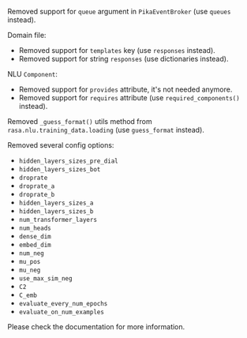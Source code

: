 Removed support for `queue` argument in `PikaEventBroker` (use `queues` instead).

Domain file:
- Removed support for `templates` key (use `responses` instead).
- Removed support for string `responses` (use dictionaries instead).

NLU `Component`:
- Removed support for `provides` attribute, it's not needed anymore.
- Removed support for `requires` attribute (use `required_components()` instead).

Removed `_guess_format()` utils method from `rasa.nlu.training_data.loading` (use `guess_format` instead).

Removed several config options:
- `hidden_layers_sizes_pre_dial`
- `hidden_layers_sizes_bot`
- `droprate`
- `droprate_a`
- `droprate_b`
- `hidden_layers_sizes_a`
- `hidden_layers_sizes_b`
- `num_transformer_layers`
- `num_heads`
- `dense_dim`
- `embed_dim`
- `num_neg`
- `mu_pos`
- `mu_neg`
- `use_max_sim_neg`
- `C2`
- `C_emb`
- `evaluate_every_num_epochs`
- `evaluate_on_num_examples`

Please check the documentation for more information.
